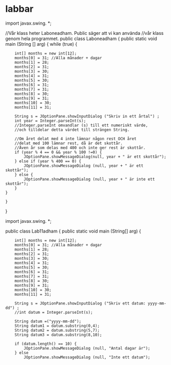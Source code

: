 labbar
======
import javax.swing. *;

//Vår klass heter Laboneadham. Public säger att vi kan använda
//vår klass genom hela programmet. 
public class Laboneadham {
    public static void main (String [] arg) {
      while (true) {
          
        int[] months = new int[12];
        months[0] = 31; //Alla månader + dagar
        months[1] = 28; 
        months[2] = 31;
        months[3] = 30;
        months[4] = 31;
        months[5] = 30;       
        months[6] = 31;
        months[7] = 31;
        months[8] = 30;
        months[9] = 31;
        months[10] = 30;
        months[11] = 31;
        
        String s = JOptionPane.showInputDialog ("Skriv in ett årtal") ;
        int year = Integer.parseInt(s); 
        //Integer.parseInt omvandlar (s) till ett numeriskt värde,
        //och tilldelar detta värdet till strängen String. 
           
        //Om året delat med 4 inte lämnar någon rest OCH året
        //delat med 100 lämnar rest, då är det skottår.
        //Även år som delas med 400 och inte ger rest är skottår. 
        if (year % 4 == 0 && year % 100 !=0) {
            JOptionPane.showMessageDialog(null, year + " är ett skottår");
        } else if (year % 400 == 0) {
            JOptionPane.showMessageDialog (null, year + " är ett skottår");
        } else {
            JOptionPane.showMessageDialog (null, year + " är inte ett skottår");
        }
    }

    }
}




















import javax.swing. *;

public class Lab11adham {
    public static void main (String[] arg) {
    
        int[] months = new int[12];
        months[0] = 31; //Alla månader + dagar
        months[1] = 28; 
        months[2] = 31;
        months[3] = 30;
        months[4] = 31;
        months[5] = 30;       
        months[6] = 31;
        months[7] = 31;
        months[8] = 30;
        months[9] = 31;
        months[10] = 30;
        months[11] = 31;
        
        String s = JOptionPane.showInputDialog ("Skriv ett datum: yyyy-mm-dd") ;
        //int datum = Integer.parseInt(s); 
        
        String datum =("yyyy-mm-dd");
        String datum1 = datum.substring(0,4);
        String datum2 = datum.substring(5,7);
        String datum3 = datum.substring(8,10); 
       
        if (datum.length() == 10) {
            JOptionPane.showMessageDialog (null, "Antal dagar är");
        } else 
            JOptionPane.showMessageDialog (null, "Inte ett datum");
        
        
                 
                
